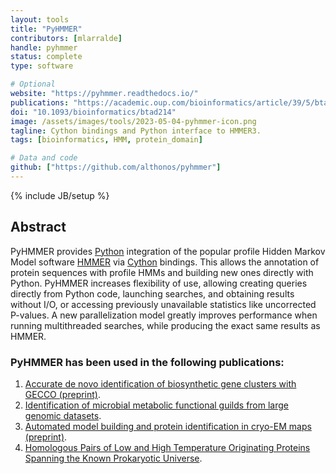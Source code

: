```yaml
---
layout: tools
title: "PyHMMER"
contributors: [mlarralde]
handle: pyhmmer
status: complete
type: software

# Optional
website: "https://pyhmmer.readthedocs.io/"
publications: "https://academic.oup.com/bioinformatics/article/39/5/btad214/7131068"
doi: "10.1093/bioinformatics/btad214"
image: /assets/images/tools/2023-05-04-pyhmmer-icon.png
tagline: Cython bindings and Python interface to HMMER3.
tags: [bioinformatics, HMM, protein_domain]

# Data and code
github: ["https://github.com/althonos/pyhmmer"]
---
```

{% include JB/setup %}


## Abstract

PyHMMER provides [Python](https://python.org) integration of the popular profile Hidden Markov
Model software [HMMER](https://hmmer.org) via [Cython](https://cython.org)
bindings. This allows the annotation of protein sequences with profile HMMs
and building new ones directly with Python. PyHMMER increases flexibility of
use, allowing creating queries directly from Python code, launching searches,
and obtaining results without I/O, or accessing previously unavailable
statistics like uncorrected P-values. A new parallelization model greatly
improves performance when running multithreaded searches, while producing the
exact same results as HMMER.

### PyHMMER has been used in the following publications:

1. [Accurate de novo identification of biosynthetic gene clusters with GECCO (preprint)](https://www.biorxiv.org/content/10.1101/2021.05.03.442509v1).
2. [Identification of microbial metabolic functional guilds from large genomic datasets](https://www.frontiersin.org/articles/10.3389/fmicb.2023.1197329/full).
3. [Automated model building and protein identification in cryo-EM maps (preprint)](https://doi.org/10.1101/2023.05.16.541002).
4. [Homologous Pairs of Low and High Temperature Originating Proteins Spanning the Known Prokaryotic Universe](https://www.nature.com/articles/s41597-023-02553-w).